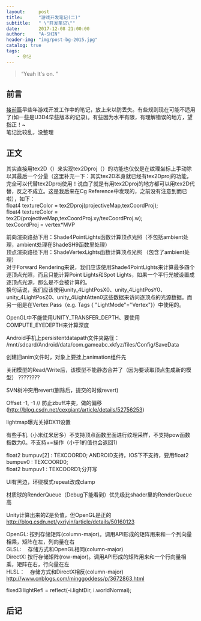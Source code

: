 ```yaml
---
layout:     post
title:      "游戏开发笔记(二)"
subtitle:   " \"开发笔记\""
date:       2017-12-08 21:00:00
author:     "A-SHIN"
header-img: "img/post-bg-2015.jpg"
catalog: true
tags:
    - 杂记
---
```


> “Yeah It's on. ”


## 前言
[接前篇](https://huangx916.github.io/2017/12/08/note01/)早些年游戏开发工作中的笔记，放上来以防丢失。有些规则现在可能不适用了(如一些是U3D4早些版本的记录)。有些因为水平有限，有理解错误的地方，望指正！~  
笔记比较乱，没整理

## 正文
其实直接用tex2D（）来实现tex2Dproj（）的功能也仅仅是在纹理坐标上手动除以其最后一个分量（这里补充一下：其实tex2D本身就已经有tex2Dproj的功能，完全可以代替tex2Dproj使用！说白了就是有用tex2Dproj的地方都可以用tex2D代替，反之不成立。这是我后来在Cg Reference中发现的，之前没有注意到而已啦），如下：  
float4 textureColor = tex2Dproj(projectiveMap,texCoordProj);  
float4 textureColor = tex2D(projectiveMap,texCoordProj.xy/texCoordProj.w);  
texCoordProj = vertex*MVP  

前向渲染路劲下用：Shade4PointLights函数计算顶点光照（不包括ambient处理，ambient处理在ShadeSH9函数里处理）  
顶点渲染路径下用：ShadeVertexLights函数计算顶点光照 （包含了ambient处理）  
对于Forward Rendering来说，我们应该使用Shade4PointLights来计算最多四个逐顶点光照，而且只能计算Point Lights和Spot Lights，如果一个平行光被设置成逐顶点光源，那么是不会被计算的。  
换句话说，我们应该使用unity_4LightPosX0、unity_4LightPosY0、unity_4LightPosZ0、unity_4LightAtten0这些数据来访问逐顶点的光源数据。而另一组是在Vertex Pass（e.g. Tags { "LightMode"="Vertex"}）中使用的。  

OpenGL中不能使用UNITY_TRANSFER_DEPTH、要使用COMPUTE_EYEDEPTH来计算深度  

Android手机上persistentdatapath文件夹路径：  
/mnt/sdcard/Android/data/com.gameabc.xkfyz/files/Config/SaveData  

创建旧anim文件时，对象上要挂上animation组件先  

关闭模型的Read/Write后，该模型不能静态合并了（因为要读取顶点生成新的模型）  ????????  

SVN树冲突用revert(删除后，提交的时候revert)  

Offset -1, -1 // 防止zbuff冲突，做的偏移(http://blog.csdn.net/cexgiant/article/details/52756253)  

lightmap曝光关掉DX11设置  

有些手机（小米红米居多）不支持顶点函数里面进行纹理采样，不支持pow函数指数为0。不支持+=操作（小于1的值也会返回1）

float2 bumpuv[2] : TEXCOORD0; ANDROID支持，IOS下不支持，要用float2 bumpuv0 : TEXCOORD0;  
	float2 bumpuv1 : TEXCOORD1;分开写  
	
UI有黑边，环绕模式repeat改成clamp  

材质球的RenderQueue（Debug下能看到）优先级比shader里的RenderQueue高  

Unity计算出来的Z是负值，但OpenGL是正的  http://blog.csdn.net/yxriyin/article/details/50160123  

OpenGL:  按列存储矩阵(column-major)。调用API形成的矩阵用来和一个列向量相乘，矩阵在左，列向量在右  
GLSL:  　存储方式和OpenGL相同(column-major)  
DirectX:    按行存储矩阵(row-major)。调用API形成的矩阵用来和一个行向量相乘，矩阵在右，行向量在左  
HLSL：　存储方式和DirectX相反(column-major)   http://www.cnblogs.com/minggoddess/p/3672863.html  

fixed3 lightRefl = reflect(-i.lightDir, i.worldNormal);  
## 后记